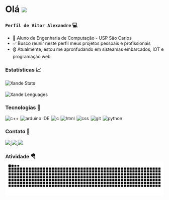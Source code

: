 # Olá ![](https://user-images.githubusercontent.com/18350557/176309783-0785949b-9127-417c-8b55-ab5a4333674e.gif)

### **`Perfil de Vitor Alexandre`** 💻

- 🏫 Aluno de Engenharia de Computação - USP São Carlos
- ✅ Busco reunir neste perfil meus projetos pessoais e profissionais
- ⌚️ Atualmente, estou me apronfudando em sisteamas embarcados, IOT e programação web



### **Estatísticas** 📈
<div align="left">
    <img 
        align="center"
        style="padding-right: 10px;"
        width="400px"
        alt="Xande Stats"
        title="Xande Stats" 
        src="https://github-readme-stats.vercel.app/api?username=XanGVaz&show_icons=true&theme=dark&include_all_commits=true&locale=pt-br" 
    />
    <br>
    <br>
    <img 
        align="center"
        width="400px"
        alt="Xande Lenguages"
        title="Xande Lenguages" 
        src="https://github-readme-stats.vercel.app/api/top-langs/?username=XandGVaz&layout=compact&theme=dark&locale=pt-br"
    />
</div>


### **Tecnologias** 🤖
<div align="left">
    <img
        style="padding-right: 2px;"  
        height="30"     
        width="30" 
        alt="c++"
        title="c++" 
        src="https://cdn.jsdelivr.net/gh/devicons/devicon@latest/icons/cplusplus/cplusplus-original.svg" 
    />
    <img
        style="padding-right: 2px;" 
        height="30"     
        width="30" 
        alt="arduino IDE"
        title="arduino IDE" 
        src="https://cdn.jsdelivr.net/gh/devicons/devicon@latest/icons/arduino/arduino-original.svg"    
    />
    <img 
        style="padding-right: 2px;" 
        height="30"     
        width="30" 
        alt="c"
        title="c" 
        src="https://cdn.jsdelivr.net/gh/devicons/devicon@latest/icons/c/c-line.svg" 
    />
    <img  
        style="padding-right: 2px;" 
        height="30"     
        width="30" 
        alt="html"
        title="html" 
        src="https://cdn.jsdelivr.net/gh/devicons/devicon@latest/icons/html5/html5-original.svg"  
    />
    <img 
        style="padding-right: 2px;"  
        height="30"     
        width="30" 
        alt="css"
        title="css" 
        src="https://cdn.jsdelivr.net/gh/devicons/devicon@latest/icons/css3/css3-original.svg" 
    />
    <img  
        style="padding-right: 2px;" 
        height="30"     
        width="30" 
        alt="git"
        title="git" 
        src="https://cdn.jsdelivr.net/gh/devicons/devicon@latest/icons/git/git-original.svg" 
    />
    <img 
        style="padding-right: 10px;" 
        height="30"     
        width="30" 
        alt="python"
        title="python" 
        src="https://cdn.jsdelivr.net/gh/devicons/devicon@latest/icons/python/python-original.svg" 
    />
</div>

### **Contato** 📩

<p align="left">
<a href = "mailto:vitorgarciavaz@gmail.com">
    <img 
        src="https://img.shields.io/badge/-Gmail-%23333?style=for-the-badge&logo=gmail&logoColor=white" 
        target="_blank"
    >
</a>
<a href="https://www.linkedin.com/in/vitor-alexandre-garcia-vaz-6757962aa/" target="_blank">
    <img 
        src="https://img.shields.io/badge/-LinkedIn-%230077B5?style=for-the-badge&logo=linkedin&logoColor=white" 
        target="_blank"
    >
</a> 
<a href="https://www.instagram.com/vitor_gvaz/" target="_blank">
    <img   
        src="https://img.shields.io/badge/Instagram-E4405F?style=for-the-badge&logo=instagram&logoColor=white" 
        target="_blank"
    >
</a>
</p>

### **Atividade** 🪂 ![snake gif](https://github.com/XandGVaz/XandGVaz/blob/output/github-contribution-grid-snake-dark.svg)
